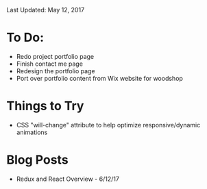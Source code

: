 Last Updated: May 12, 2017

# To Do:
* Redo project portfolio page
* Finish contact me page
* Redesign the portfolio page
* Port over portfolio content from Wix website for woodshop

# Things to Try
* CSS "will-change" attribute to help optimize responsive/dynamic animations

# Blog Posts
* Redux and React Overview - 6/12/17
